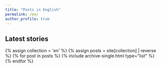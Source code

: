 ```yaml
---
title: "Posts in English"
permalink: /en/
author_profile: true
---
```



## Latest stories

<div class="grid__wrapper">
  {% assign collection = 'en' %}
  {% assign posts = site[collection] | reverse %}
  {% for post in posts %}
    {% include archive-single.html type="list" %}
  {% endfor %}
</div>